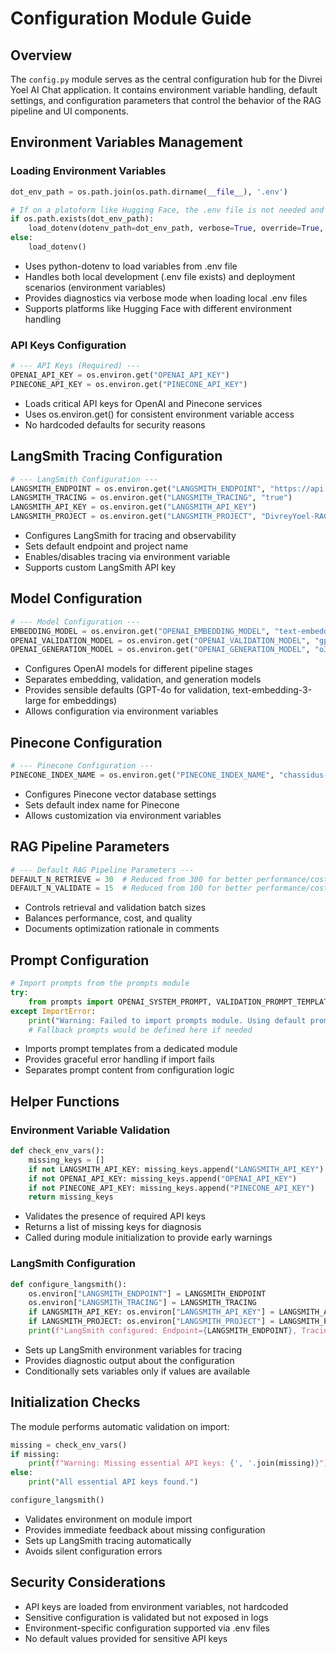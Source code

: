 # Configuration Module Guide

## Overview
The `config.py` module serves as the central configuration hub for the Divrei Yoel AI Chat application. It contains environment variable handling, default settings, and configuration parameters that control the behavior of the RAG pipeline and UI components.

## Environment Variables Management

### Loading Environment Variables
```python
dot_env_path = os.path.join(os.path.dirname(__file__), '.env')

# If on a platoform like Hugging Face, the .env file is not needed and we should use load_dotenv with no arguments
if os.path.exists(dot_env_path):
    load_dotenv(dotenv_path=dot_env_path, verbose=True, override=True, stream=sys.stdout)
else:
    load_dotenv()
```
- Uses python-dotenv to load variables from .env file
- Handles both local development (.env file exists) and deployment scenarios (environment variables)
- Provides diagnostics via verbose mode when loading local .env files
- Supports platforms like Hugging Face with different environment handling

### API Keys Configuration
```python
# --- API Keys (Required) ---
OPENAI_API_KEY = os.environ.get("OPENAI_API_KEY")
PINECONE_API_KEY = os.environ.get("PINECONE_API_KEY")
```
- Loads critical API keys for OpenAI and Pinecone services
- Uses os.environ.get() for consistent environment variable access
- No hardcoded defaults for security reasons

## LangSmith Tracing Configuration

```python
# --- LangSmith Configuration ---
LANGSMITH_ENDPOINT = os.environ.get("LANGSMITH_ENDPOINT", "https://api.smith.langchain.com")
LANGSMITH_TRACING = os.environ.get("LANGSMITH_TRACING", "true")
LANGSMITH_API_KEY = os.environ.get("LANGSMITH_API_KEY")
LANGSMITH_PROJECT = os.environ.get("LANGSMITH_PROJECT", "DivreyYoel-RAG-GPT4-Gen")
```
- Configures LangSmith for tracing and observability
- Sets default endpoint and project name
- Enables/disables tracing via environment variable
- Supports custom LangSmith API key

## Model Configuration

```python
# --- Model Configuration ---
EMBEDDING_MODEL = os.environ.get("OPENAI_EMBEDDING_MODEL", "text-embedding-3-large")
OPENAI_VALIDATION_MODEL = os.environ.get("OPENAI_VALIDATION_MODEL", "gpt-4o")
OPENAI_GENERATION_MODEL = os.environ.get("OPENAI_GENERATION_MODEL", "o3")
```
- Configures OpenAI models for different pipeline stages
- Separates embedding, validation, and generation models
- Provides sensible defaults (GPT-4o for validation, text-embedding-3-large for embeddings)
- Allows configuration via environment variables

## Pinecone Configuration

```python
# --- Pinecone Configuration ---
PINECONE_INDEX_NAME = os.environ.get("PINECONE_INDEX_NAME", "chassidus-index")
```
- Configures Pinecone vector database settings
- Sets default index name for Pinecone
- Allows customization via environment variables

## RAG Pipeline Parameters

```python
# --- Default RAG Pipeline Parameters ---
DEFAULT_N_RETRIEVE = 30  # Reduced from 300 for better performance/cost balance
DEFAULT_N_VALIDATE = 15  # Reduced from 100 for better performance/cost balance
```
- Controls retrieval and validation batch sizes
- Balances performance, cost, and quality
- Documents optimization rationale in comments

## Prompt Configuration

```python
# Import prompts from the prompts module
try:
    from prompts import OPENAI_SYSTEM_PROMPT, VALIDATION_PROMPT_TEMPLATE
except ImportError:
    print("Warning: Failed to import prompts module. Using default prompts.")
    # Fallback prompts would be defined here if needed
```
- Imports prompt templates from a dedicated module
- Provides graceful error handling if import fails
- Separates prompt content from configuration logic

## Helper Functions

### Environment Variable Validation
```python
def check_env_vars():
    missing_keys = []
    if not LANGSMITH_API_KEY: missing_keys.append("LANGSMITH_API_KEY")
    if not OPENAI_API_KEY: missing_keys.append("OPENAI_API_KEY")
    if not PINECONE_API_KEY: missing_keys.append("PINECONE_API_KEY")
    return missing_keys
```
- Validates the presence of required API keys
- Returns a list of missing keys for diagnosis
- Called during module initialization to provide early warnings

### LangSmith Configuration
```python
def configure_langsmith():
    os.environ["LANGSMITH_ENDPOINT"] = LANGSMITH_ENDPOINT
    os.environ["LANGSMITH_TRACING"] = LANGSMITH_TRACING
    if LANGSMITH_API_KEY: os.environ["LANGSMITH_API_KEY"] = LANGSMITH_API_KEY
    if LANGSMITH_PROJECT: os.environ["LANGSMITH_PROJECT"] = LANGSMITH_PROJECT
    print(f"LangSmith configured: Endpoint={LANGSMITH_ENDPOINT}, Tracing={LANGSMITH_TRACING}, Project={LANGSMITH_PROJECT or 'Default'}")
```
- Sets up LangSmith environment variables for tracing
- Provides diagnostic output about the configuration
- Conditionally sets variables only if values are available

## Initialization Checks
The module performs automatic validation on import:
```python
missing = check_env_vars()
if missing:
    print(f"Warning: Missing essential API keys: {', '.join(missing)}")
else:
    print("All essential API keys found.")

configure_langsmith()
```
- Validates environment on module import
- Provides immediate feedback about missing configuration
- Sets up LangSmith tracing automatically
- Avoids silent configuration errors

## Security Considerations
- API keys are loaded from environment variables, not hardcoded
- Sensitive configuration is validated but not exposed in logs
- Environment-specific configuration supported via .env files
- No default values provided for sensitive API keys 